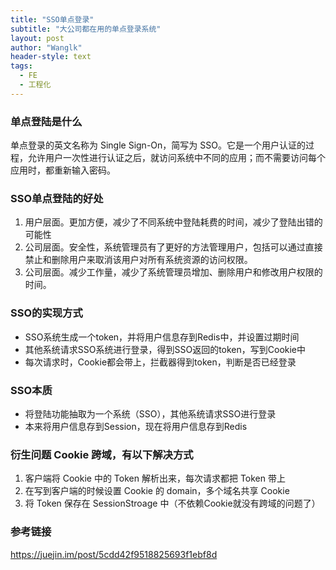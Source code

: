 ```yaml
---
title: "SSO单点登录"
subtitle: "大公司都在用的单点登录系统"
layout: post
author: "Wanglk"
header-style: text
tags:
  - FE
  - 工程化
---
```


### 单点登陆是什么
单点登录的英文名称为 Single Sign-On，简写为 SSO。它是一个用户认证的过程，允许用户一次性进行认证之后，就访问系统中不同的应用；而不需要访问每个应用时，都重新输入密码。

### SSO单点登陆的好处
1. 用户层面。更加方便，减少了不同系统中登陆耗费的时间，减少了登陆出错的可能性
2. 公司层面。安全性，系统管理员有了更好的方法管理用户，包括可以通过直接禁止和删除用户来取消该用户对所有系统资源的访问权限。
3. 公司层面。减少工作量，减少了系统管理员增加、删除用户和修改用户权限的时间。

### SSO的实现方式
- SSO系统生成一个token，并将用户信息存到Redis中，并设置过期时间
- 其他系统请求SSO系统进行登录，得到SSO返回的token，写到Cookie中
- 每次请求时，Cookie都会带上，拦截器得到token，判断是否已经登录

### SSO本质
- 将登陆功能抽取为一个系统（SSO），其他系统请求SSO进行登录
- 本来将用户信息存到Session，现在将用户信息存到Redis

### 衍生问题 Cookie 跨域，有以下解决方式
1. 客户端将 Cookie 中的 Token 解析出来，每次请求都把 Token 带上
2. 在写到客户端的时候设置 Cookie 的 domain，多个域名共享 Cookie
3. 将 Token 保存在 SessionStroage 中（不依赖Cookie就没有跨域的问题了）

### 参考链接
https://juejin.im/post/5cdd42f9518825693f1ebf8d

